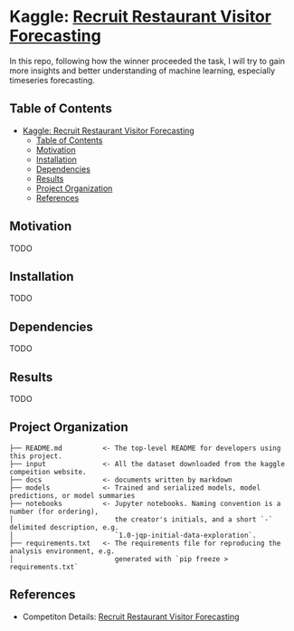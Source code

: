 # Kaggle: [Recruit Restaurant Visitor Forecasting](https://www.kaggle.com/c/recruit-restaurant-visitor-forecasting)

In this repo, following how the winner proceeded the task, I will try to gain more insights and better understanding of machine learning, especially timeseries forecasting.

## Table of Contents

- [Kaggle: Recruit Restaurant Visitor Forecasting](#kaggle-recruit-restaurant-visitor-forecasting)
  - [Table of Contents](#table-of-contents)
  - [Motivation](#motivation)
  - [Installation](#installation)
  - [Dependencies](#dependencies)
  - [Results](#results)
  - [Project Organization](#project-organization)
  - [References](#references)

## Motivation

TODO

## Installation

TODO

## Dependencies

TODO

## Results

TODO

## Project Organization

```text
├── README.md          <- The top-level README for developers using this project.
├── input              <- All the dataset downloaded from the kaggle compeition website.
├── docs               <- documents written by markdown
├── models             <- Trained and serialized models, model predictions, or model summaries
├── notebooks          <- Jupyter notebooks. Naming convention is a number (for ordering),
│                         the creator's initials, and a short `-` delimited description, e.g.
│                         `1.0-jqp-initial-data-exploration`.
├── requirements.txt   <- The requirements file for reproducing the analysis environment, e.g.
│                         generated with `pip freeze > requirements.txt`
```

## References

- Competiton Details: [Recruit Restaurant Visitor Forecasting](https://www.kaggle.com/c/recruit-restaurant-visitor-forecasting)
